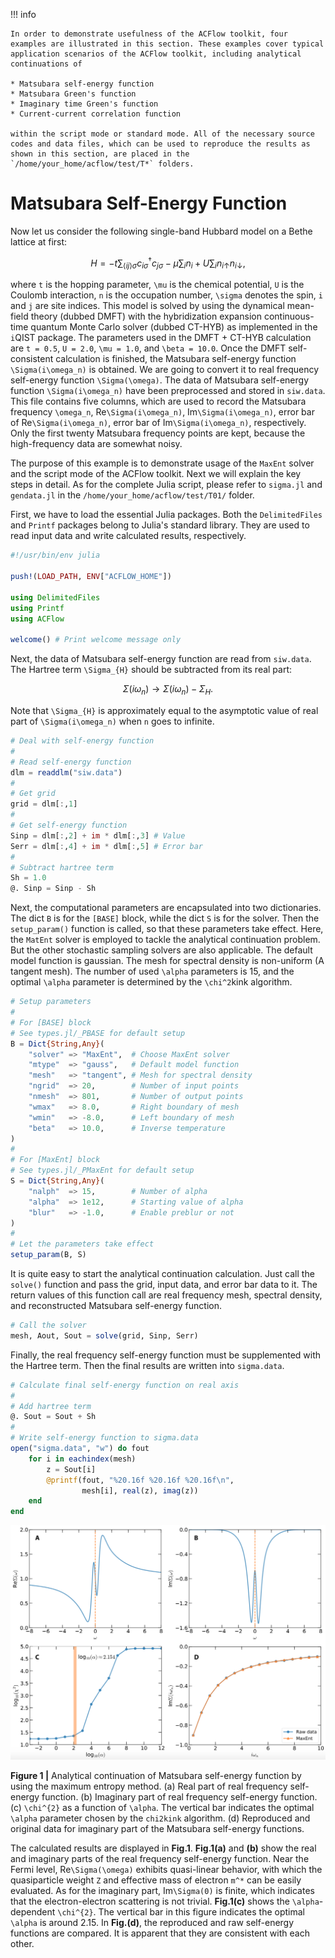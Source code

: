 !!! info

    In order to demonstrate usefulness of the ACFlow toolkit, four examples are illustrated in this section. These examples cover typical application scenarios of the ACFlow toolkit, including analytical continuations of 

    * Matsubara self-energy function
    * Matsubara Green's function
    * Imaginary time Green's function
    * Current-current correlation function

    within the script mode or standard mode. All of the necessary source codes and data files, which can be used to reproduce the results as shown in this section, are placed in the `/home/your_home/acflow/test/T*` folders. 

# Matsubara Self-Energy Function

Now let us consider the following single-band Hubbard model on a Bethe lattice at first:
```math
H = -t \sum_{\langle ij \rangle \sigma} c^{\dagger}_{i\sigma}c_{j\sigma}
 - \mu \sum_i n_i + U \sum_i n_{i\uparrow} n_{i\downarrow},
```
where ``t`` is the hopping parameter, ``\mu`` is the chemical potential, ``U`` is the Coulomb interaction, ``n`` is the occupation number, ``\sigma`` denotes the spin, ``i`` and ``j`` are site indices. This model is solved by using the dynamical mean-field theory (dubbed DMFT) with the hybridization expansion continuous-time quantum Monte Carlo solver (dubbed CT-HYB) as implemented in the ``i``QIST package. The parameters used in the DMFT + CT-HYB calculation are ``t = 0.5``, ``U = 2.0``, ``\mu = 1.0``, and ``\beta = 10.0``. Once the DMFT self-consistent calculation is finished, the Matsubara self-energy function ``\Sigma(i\omega_n)`` is obtained. We are going to convert it to real frequency self-energy function ``\Sigma(\omega)``. The data of Matsubara self-energy function ``\Sigma(i\omega_n)`` have been preprocessed and stored in `siw.data`. This file contains five columns, which are used to record the Matsubara frequency ``\omega_n``, Re``\Sigma(i\omega_n)``, Im``\Sigma(i\omega_n)``, error bar of Re``\Sigma(i\omega_n)``, error bar of Im``\Sigma(i\omega_n)``, respectively. Only the first twenty Matsubara frequency points are kept, because the high-frequency data are somewhat noisy.

The purpose of this example is to demonstrate usage of the `MaxEnt` solver and the script mode of the ACFlow toolkit. Next we will explain the key steps in detail. As for the complete Julia script, please refer to `sigma.jl` and `gendata.jl` in the `/home/your_home/acflow/test/T01/` folder.   

First, we have to load the essential Julia packages. Both the `DelimitedFiles` and `Printf` packages belong to Julia's standard library. They are used to read input data and write calculated results, respectively.  

```julia
#!/usr/bin/env julia

push!(LOAD_PATH, ENV["ACFLOW_HOME"])

using DelimitedFiles
using Printf
using ACFlow

welcome() # Print welcome message only
```

Next, the data of Matsubara self-energy function are read from `siw.data`. The Hartree term ``\Sigma_{H}`` should be subtracted from its real part:
```math
\begin{equation}
\Sigma(i\omega_n) \to \Sigma(i\omega_n) - \Sigma_{H}.
\end{equation}
```
Note that ``\Sigma_{H}`` is approximately equal to the asymptotic value of real part of ``\Sigma(i\omega_n)`` when ``n`` goes to infinite.   
 
```julia
# Deal with self-energy function
#
# Read self-energy function
dlm = readdlm("siw.data")
#
# Get grid
grid = dlm[:,1]
#
# Get self-energy function
Sinp = dlm[:,2] + im * dlm[:,3] # Value
Serr = dlm[:,4] + im * dlm[:,5] # Error bar
#
# Subtract hartree term
Sh = 1.0
@. Sinp = Sinp - Sh
```

Next, the computational parameters are encapsulated into two dictionaries. The dict `B` is for the `[BASE]` block, while the dict `S` is for the solver. Then the `setup_param()` function is called, so that these parameters take effect. Here, the `MatEnt` solver is employed to tackle the analytical continuation problem. But the other stochastic sampling solvers are also applicable. The default model function is gaussian. The mesh for spectral density is non-uniform (A tangent mesh). The number of used ``\alpha`` parameters is 15, and the optimal ``\alpha`` parameter is determined by the ``\chi^2``kink algorithm. 

```julia
# Setup parameters
#
# For [BASE] block
# See types.jl/_PBASE for default setup
B = Dict{String,Any}(
    "solver" => "MaxEnt",  # Choose MaxEnt solver
    "mtype"  => "gauss",   # Default model function
    "mesh"   => "tangent", # Mesh for spectral density
    "ngrid"  => 20,        # Number of input points
    "nmesh"  => 801,       # Number of output points
    "wmax"   => 8.0,       # Right boundary of mesh
    "wmin"   => -8.0,      # Left boundary of mesh
    "beta"   => 10.0,      # Inverse temperature
)
#
# For [MaxEnt] block
# See types.jl/_PMaxEnt for default setup
S = Dict{String,Any}(
    "nalph"  => 15,        # Number of alpha
    "alpha"  => 1e12,      # Starting value of alpha
    "blur"   => -1.0,      # Enable preblur or not
)
#
# Let the parameters take effect
setup_param(B, S)
```

It is quite easy to start the analytical continuation calculation. Just call the `solve()` function and pass the grid, input data, and error bar data to it. The return values of this function call are real frequency mesh, spectral density, and reconstructed Matsubara self-energy function. 

```julia
# Call the solver
mesh, Aout, Sout = solve(grid, Sinp, Serr)
```

Finally, the real frequency self-energy function must be supplemented with the Hartree term. Then the final results are written into `sigma.data`.   
   
```julia
# Calculate final self-energy function on real axis
#
# Add hartree term
@. Sout = Sout + Sh
#
# Write self-energy function to sigma.data
open("sigma.data", "w") do fout
    for i in eachindex(mesh)
        z = Sout[i]
        @printf(fout, "%20.16f %20.16f %20.16f\n",
                mesh[i], real(z), imag(z))
    end
end
```


![T_E1.png](../assets/T_E1.png)

**Figure 1 |** Analytical continuation of Matsubara self-energy function by using the maximum entropy method. (a) Real part of real frequency self-energy function. (b) Imaginary part of real frequency self-energy function. (c) ``\chi^{2}`` as a function of ``\alpha``. The vertical bar indicates the optimal ``\alpha`` parameter chosen by the `chi2kink` algorithm. (d) Reproduced and original data for imaginary part of the Matsubara self-energy functions.

The calculated results are displayed in **Fig.1**. **Fig.1(a)** and **(b)** show the real and imaginary parts of the real frequency self-energy function. Near the Fermi level, Re``\Sigma(\omega)`` exhibits quasi-linear behavior, with which the quasiparticle weight ``Z`` and effective mass of electron ``m^*`` can be easily evaluated. As for the imaginary part, Im``\Sigma(0)`` is finite, which indicates that the electron-electron scattering is not trivial. **Fig.1(c)** shows the ``\alpha``-dependent ``\chi^{2}``. The vertical bar in this figure indicates the optimal ``\alpha`` is around 2.15. In **Fig.(d)**, the reproduced and raw self-energy functions are compared. It is apparent that they are consistent with each other.
